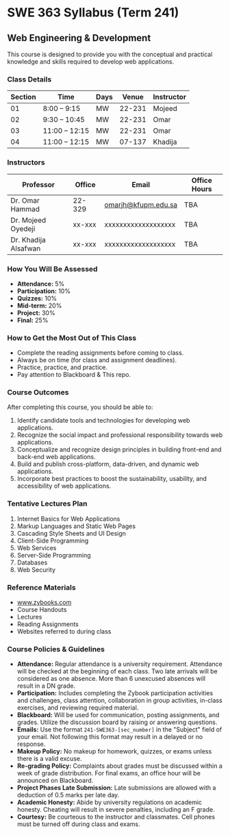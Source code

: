 # SWE 363 Syllabus (Term 241)
## Web Engineering & Development

This course is designed to provide you with the conceptual and practical knowledge and skills required to develop web applications.

### Class Details
| Section | Time            | Days | Venue | Instructor  |
|---------|-----------------|------|--------|------------|
| 01      | 8:00 – 9:15     | MW   | 22-231 | Mojeed     |
| 02      | 9:30 – 10:45    | MW   | 22-231 | Omar       |
| 03      | 11:00 – 12:15   | MW   | 22-231 | Omar       |
| 04      | 11:00 – 12:15   | MW   | 07-137 | Khadija    |

### Instructors
| Professor           | Office | Email                    | Office Hours   |
|---------------------|--------|--------------------------|----------------|
| Dr. Omar Hammad     | 22-329 | omarjh@kfupm.edu.sa      |      TBA       |
| Dr. Mojeed Oyedeji  | xx-xxx | xxxxxxxxxxxxxxxxxxx      |      TBA       |
| Dr. Khadija Alsafwan| xx-xxx | xxxxxxxxxxxxxxxxxxx      |      TBA       |

### How You Will Be Assessed
- **Attendance:** 5%
- **Participation:** 10%
- **Quizzes:** 10%
- **Mid-term:** 20%
- **Project:** 30%
- **Final:** 25%

### How to Get the Most Out of This Class
- Complete the reading assignments before coming to class.
- Always be on time (for class and assignment deadlines).
- Practice, practice, and practice.
- Pay attention to Blackboard & This repo.

### Course Outcomes
After completing this course, you should be able to:
1. Identify candidate tools and technologies for developing web applications.
2. Recognize the social impact and professional responsibility towards web applications.
3. Conceptualize and recognize design principles in building front-end and back-end web applications.
4. Build and publish cross-platform, data-driven, and dynamic web applications.
5. Incorporate best practices to boost the sustainability, usability, and accessibility of web applications.

### Tentative Lectures Plan
1. Internet Basics for Web Applications
2. Markup Languages and Static Web Pages
3. Cascading Style Sheets and UI Design
4. Client-Side Programming
5. Web Services
6. Server-Side Programming
7. Databases
8. Web Security

### Reference Materials
- www.zybooks.com
- Course Handouts
- Lectures
- Reading Assignments
- Websites referred to during class

### Course Policies & Guidelines
- **Attendance:** Regular attendance is a university requirement. Attendance will be checked at the beginning of each class. Two late arrivals will be considered as one absence. More than 6 unexcused absences will result in a DN grade.
- **Participation:** Includes completing the Zybook participation activities and challenges, class attention, collaboration in group activities, in-class exercises, and reviewing required material.
- **Blackboard:** Will be used for communication, posting assignments, and grades. Utilize the discussion board by raising or answering questions.
- **Emails:** Use the format `241-SWE363-[sec_number]` in the "Subject" field of your email. Not following this format may result in a delayed or no response.
- **Makeup Policy:** No makeup for homework, quizzes, or exams unless there is a valid excuse.
- **Re-grading Policy:** Complaints about grades must be discussed within a week of grade distribution. For final exams, an office hour will be announced on Blackboard.
- **Project Phases Late Submission:** Late submissions are allowed with a deduction of 0.5 marks per late day.
- **Academic Honesty:** Abide by university regulations on academic honesty. Cheating will result in severe penalties, including an F grade.
- **Courtesy:** Be courteous to the instructor and classmates. Cell phones must be turned off during class and exams.
